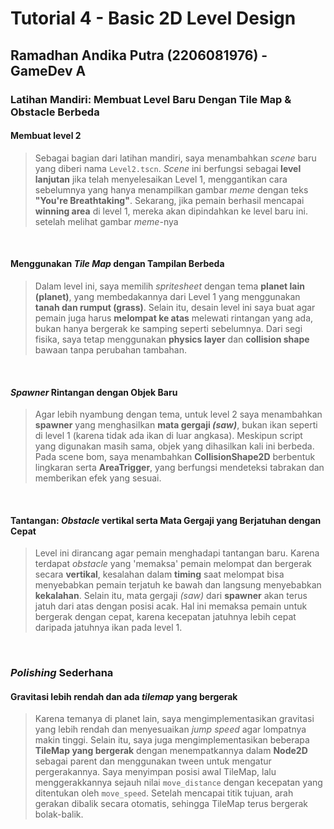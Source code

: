 # Tutorial 4 - Basic 2D Level Design
## Ramadhan Andika Putra (2206081976) - GameDev A <br>

### Latihan Mandiri: Membuat Level Baru Dengan Tile Map & Obstacle Berbeda

#### Membuat level 2
> Sebagai bagian dari latihan mandiri, saya menambahkan *scene* baru yang diberi nama `Level2.tscn`. *Scene* ini berfungsi sebagai **level lanjutan** jika telah menyelesaikan Level 1, menggantikan cara sebelumnya yang hanya menampilkan gambar *meme* dengan teks **"You're Breathtaking"**. Sekarang, jika pemain berhasil mencapai **winning area** di level 1, mereka akan dipindahkan ke level baru ini. setelah melihat gambar *meme*-nya
<br>

#### Menggunakan *Tile Map* dengan Tampilan Berbeda
> Dalam level ini, saya memilih *spritesheet* dengan tema **planet lain (planet)**, yang membedakannya dari Level 1 yang menggunakan **tanah dan rumput (grass)**. Selain itu, desain level ini saya buat agar pemain juga harus **melompat ke atas** melewati rintangan yang ada, bukan hanya bergerak ke samping seperti sebelumnya. Dari segi fisika, saya tetap menggunakan **physics layer** dan **collision shape** bawaan tanpa perubahan tambahan.
<br>

#### *Spawner* Rintangan dengan Objek Baru
> Agar lebih nyambung dengan tema, untuk level 2 saya menambahkan **spawner** yang menghasilkan **mata gergaji *(saw)***, bukan ikan seperti di level 1 (karena tidak ada ikan di luar angkasa). Meskipun script yang digunakan masih sama, objek yang dihasilkan kali ini berbeda. Pada scene bom, saya menambahkan **CollisionShape2D** berbentuk lingkaran serta **AreaTrigger**, yang berfungsi mendeteksi tabrakan dan memberikan efek yang sesuai.
<br>

#### Tantangan: *Obstacle* vertikal serta Mata Gergaji yang Berjatuhan dengan Cepat
> Level ini dirancang agar pemain menghadapi tantangan baru. Karena terdapat *obstacle* yang 'memaksa' pemain melompat dan bergerak secara **vertikal**, kesalahan dalam **timing** saat melompat bisa menyebabkan pemain terjatuh ke bawah dan langsung menyebabkan **kekalahan**. Selain itu, mata gergaji *(saw)* dari **spawner** akan terus jatuh dari atas dengan posisi acak. Hal ini memaksa pemain untuk bergerak dengan cepat, karena kecepatan jatuhnya lebih cepat daripada jatuhnya ikan pada level 1.<br>

<br>

### *Polishing* Sederhana

#### Gravitasi lebih rendah dan ada *tilemap* yang bergerak
> Karena temanya di planet lain, saya mengimplementasikan gravitasi yang lebih rendah dan menyesuaikan *jump speed* agar lompatnya makin tinggi. Selain itu, saya juga mengimplementasikan beberapa **TileMap yang bergerak** dengan menempatkannya dalam **Node2D** sebagai parent dan menggunakan tween untuk mengatur pergerakannya. Saya menyimpan posisi awal TileMap, lalu menggerakkannya sejauh nilai `move_distance` dengan kecepatan yang ditentukan oleh `move_speed`. Setelah mencapai titik tujuan, arah gerakan dibalik secara otomatis, sehingga TileMap terus bergerak bolak-balik.